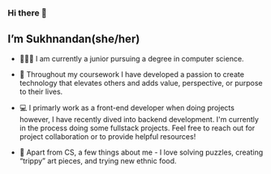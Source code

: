 ### **Hi there 👋**
## **I’m Sukhnandan(she/her)** 
 - 🧚🏻‍♂ I am currently a junior pursuing a degree in computer science. 
 
 - 🌻 Throughout my coursework I have developed a passion to create technology that elevates others and adds value, perspective, or purpose to their lives. 

 - 💻 I primarly work as a front-end developer when doing projects however, I have recently dived into backend development. I'm currently in the process doing some fullstack projects. Feel free to reach out for project collaboration or to provide helpful resources! 

 - 🤗 Apart from CS, a few things about me - I love solving puzzles, creating “trippy” art pieces, and trying new ethnic food. 

<!---
Nandan01/Nandan01 is a ✨ special ✨ repository because its `README.md` (this file) appears on your GitHub profile.
You can click the Preview link to take a look at your changes.
--->

